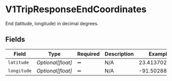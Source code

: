 # V1TripResponseEndCoordinates

End (latitude, longitude) in decimal degrees.


## Fields

| Field              | Type               | Required           | Description        | Example            |
| ------------------ | ------------------ | ------------------ | ------------------ | ------------------ |
| `latitude`         | *Optional[float]*  | :heavy_minus_sign: | N/A                | 23.413702345       |
| `longitude`        | *Optional[float]*  | :heavy_minus_sign: | N/A                | -91.502888123      |